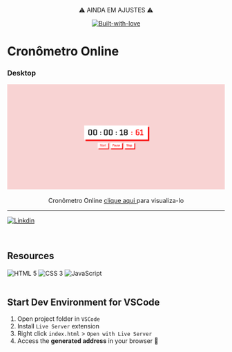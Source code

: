 <p align="center">⚠️ AINDA EM AJUSTES ⚠️ </p>

<div align="center">
 
[![Built-with-love](http://ForTheBadge.com/images/badges/built-with-love.svg)](#)
 
 </div>

<h1 align="Star">
Cronômetro Online
</h1>

### Desktop

![Design preview from the clock](./assets/images/cap-stopwatch.png)

<p align="center">Cronômetro Online <a href="https://luiabdiel.github.io/stopwatch/" target="_blank">clique aqui </a>para visualiza-lo</p>
<hr>

[![Linkdin](https://img.shields.io/badge/LinkedIn-0077B5?style=for-the-badge&logo=linkedin&logoColor=white)](https://www.linkedin.com/in/luiggiabdiel/)

<br>

## Resources

 <div style="display: inline_block">
<img align="center" src="https://img.shields.io/badge/HTML5-E34F26?style=for-the-badge&logo=html5&logoColor=white" alt="HTML 5"/>
<img align="center" src="https://img.shields.io/badge/CSS3-1572B6?style=for-the-badge&logo=css3&logoColor=white" alt="CSS 3"/>
    <img align="center" src="https://img.shields.io/badge/JavaScript-323330?style=for-the-badge&logo=javascript&logoColor=F7DF1E" alt="JavaScript"/>
</div>

<br>

## Start Dev Environment for VSCode

1. Open project folder in `VSCode`
2. Install `Live Server` extension
3. Right click `index.html` > `Open with Live Server`
4. Access the **generated address** in your browser 🚀

<!-- https://dev.to/envoy_/150-badges-for-github-pnk -->
